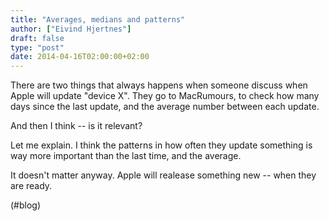 ```yaml
---
title: "Averages, medians and patterns"
author: ["Eivind Hjertnes"]
draft: false
type: "post"
date: 2014-04-16T02:00:00+02:00
---
```


There are two things that always happens when someone discuss when Apple
will update "device X". They go to MacRumours, to check how many days
since the last update, and the average number between each update.

And then I think -- is it relevant?

Let me explain. I think the patterns in how often they update something
is way more important than the last time, and the average.

It doesn't matter anyway. Apple will realease something new -- when they
are ready.

(#blog)
